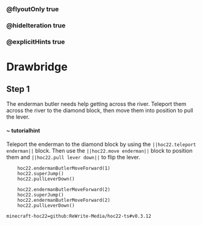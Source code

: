 ### @flyoutOnly true
### @hideIteration true
### @explicitHints true


# Drawbridge

## Step 1
The enderman butler needs help getting across the river. Teleport them across the river to the diamond block, then move them into position to pull the lever.

#### ~ tutorialhint 
Teleport the enderman to the diamond block by using the ``||hoc22.teleport enderman||`` block. Then use the ``||hoc22.move enderman||`` block to position them and ``||hoc22.pull lever down||`` to flip the lever.



```ghost
    hoc22.endermanButlerMoveForward(1)
    hoc22.superJump()
    hoc22.pullLeverDown()
```
```template
    hoc22.endermanButlerMoveForward(2)
    hoc22.superJump()
    hoc22.endermanButlerMoveForward(2)
    hoc22.pullLeverDown()  
```
```package
minecraft-hoc22=github:ReWrite-Media/hoc22-ts#v0.3.12
```